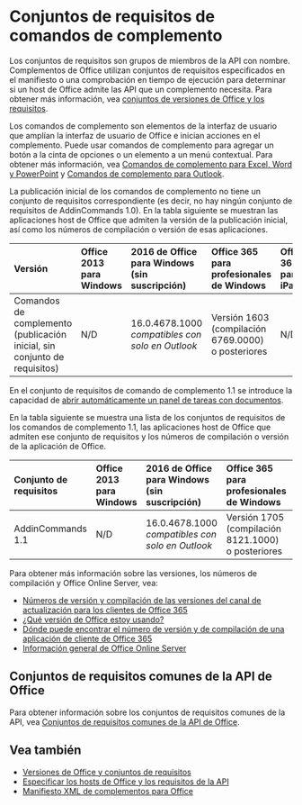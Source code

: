 # <a name="add-in-commands-requirement-sets"></a>Conjuntos de requisitos de comandos de complemento

Los conjuntos de requisitos son grupos de miembros de la API con nombre. Complementos de Office utilizan conjuntos de requisitos especificados en el manifiesto o una comprobación en tiempo de ejecución para determinar si un host de Office admite las API que un complemento necesita. Para obtener más información, vea [conjuntos de versiones de Office y los requisitos](https://docs.microsoft.com/office/dev/add-ins/develop/office-versions-and-requirement-sets).

Los comandos de complemento son elementos de la interfaz de usuario que amplían la interfaz de usuario de Office e inician acciones en el complemento. Puede usar comandos de complemento para agregar un botón a la cinta de opciones o un elemento a un menú contextual. Para obtener más información, vea [Comandos de complemento para Excel, Word y PowerPoint](https://docs.microsoft.com/office/dev/add-ins/design/add-in-commands) y [Comandos de complemento para Outlook](https://docs.microsoft.com/outlook/add-ins/add-in-commands-for-outlook).

La publicación inicial de los comandos de complemento no tiene un conjunto de requisitos correspondiente (es decir, no hay ningún conjunto de requisitos de AddinCommands 1.0). En la tabla siguiente se muestran las aplicaciones host de Office que admiten la versión de la publicación inicial, así como los números de compilación o versión de esas aplicaciones.  

| Versión   |  Office 2013 para Windows | 2016 de Office para Windows (sin suscripción) | Office 365 para profesionales de Windows   |  Office 365 para iPad  |  Office 365 para Mac  | Office Online  |  
|:-----|:-----|:-----|:-----|:-----|:-----|:-----|
| Comandos de complemento (publicación inicial, sin conjunto de requisitos) | N/D | 16.0.4678.1000 *compatibles con solo en Outlook* |Versión 1603 (compilación 6769.0000) o posteriores | N/D | 15.33 o posteriores| Enero de 2016 | |

En el conjunto de requisitos de comando de complemento 1.1 se introduce la capacidad de [abrir automáticamente un panel de tareas con documentos](https://docs.microsoft.com/office/dev/add-ins/develop/automatically-open-a-task-pane-with-a-document).

En la tabla siguiente se muestra una lista de los conjuntos de requisitos de los comandos de complemento 1.1, las aplicaciones host de Office que admiten ese conjunto de requisitos y los números de compilación o versión de la aplicación de Office. 

|  Conjunto de requisitos  |  Office 2013 para Windows | 2016 de Office para Windows (sin suscripción) | Office 365 para profesionales de Windows   |  Office 365 para iPad  |  Office 365 para Mac  | Office Online  |  
|:-----|:-----|:-----|:-----|:-----|:-----|:-----|
| AddinCommands 1.1  | N/D | 16.0.4678.1000 *compatibles con solo en Outlook*  | Versión 1705 (compilación 8121.1000) o posteriores | N/D | 15.34 o posteriores| Mayo de 2017 | |

Para obtener más información sobre las versiones, los números de compilación y Office Online Server, vea:

- [Números de versión y compilación de las versiones del canal de actualización para los clientes de Office 365](https://support.office.com/article/version-and-build-numbers-of-update-channel-releases-ae942449-1fca-4484-898b-a933ea23def7)
- [¿Qué versión de Office estoy usando?](https://support.office.com/article/What-version-of-Office-am-I-using-932788b8-a3ce-44bf-bb09-e334518b8b19)
- [Dónde puede encontrar el número de versión y de compilación de una aplicación de cliente de Office 365](https://support.office.com/article/version-and-build-numbers-of-update-channel-releases-ae942449-1fca-4484-898b-a933ea23def7)
- 
  [Información general de Office Online Server](https://docs.microsoft.com/officeonlineserver/office-online-server-overview)

## <a name="office-common-api-requirement-sets"></a>Conjuntos de requisitos comunes de la API de Office

Para obtener información sobre los conjuntos de requisitos comunes de la API, vea [Conjuntos de requisitos comunes de la API de Office](office-add-in-requirement-sets.md).

## <a name="see-also"></a>Vea también

- [Versiones de Office y conjuntos de requisitos](https://docs.microsoft.com/office/dev/add-ins/develop/office-versions-and-requirement-sets)
- [Especificar los hosts de Office y los requisitos de la API](https://docs.microsoft.com/office/dev/add-ins/develop/specify-office-hosts-and-api-requirements)
- [Manifiesto XML de complementos para Office](https://docs.microsoft.com/office/dev/add-ins/develop/add-in-manifests)
